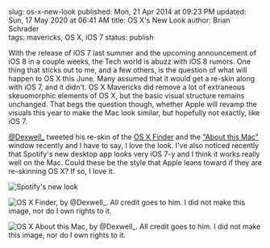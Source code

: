 slug: os-x-new-look
published: Mon, 21 Apr 2014 at 09:23 PM
updated: Sun, 17 May 2020 at 06:41 AM
title: OS X's New Look
author: Brian Schrader	
tags: mavericks, OS X, iOS 7
status: publish

With the release of iOS 7 last summer and the upcoming announcement of iOS 8 in a couple weeks, the Tech world is abuzz with iOS 8 rumors. One thing that sticks out to me, and a few others, is the question of what will happen to OS X this June. Many assumed that it would get a re-skin along with iOS 7, and it didn't. OS X Mavericks did remove a lot of extraneous skeuomorphic elements of OS X, but the basic visual structure remains unchanged. That begs the question though, whether Apple will revamp the visuals this year to make the Mac look similar, but hopefully not exactly, like iOS 7. 

[@Dexwell_][dex] tweeted his re-skin of the [OS X Finder][finder] and the ["About this Mac"][atm] window recently and I have to say, I love the look. I've also noticed recently that Spotify's new desktop app looks very iOS 7-y and I think it works really well on the Mac. Could these be the style that Apple leans toward if they are re-skinning OS X? If so, I love it. 

![Spotify's new look](http://brianschrader.com/images/blog/spotify-new-look.png)

![OS X Finder, by @Dexwell_. All credit goes to him. I did not make this image, nor do I own rights to it.](http://brianschrader.com/images/blog/dexwell_finder.png)

![OS X About this Mac, by @Dexwell_. All credit goes to him. I did not make this image, nor do I own rights to it.](http://brianschrader.com/images/blog/dexwell_atm.png)

[finder]:https://twitter.com/Dexwell_/status/456495401638830080/photo/1
[atm]:https://twitter.com/Dexwell_/status/453154821315768320/photo/1
[dex]:https://twitter.com/Dexwell_